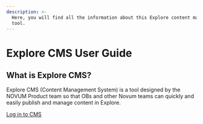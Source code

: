 ```yaml
---
description: >-
  Here, you will find all the information about this Explore content management
  tool.
---
```


# Explore CMS User Guide

## What is Explore CMS?

Explore CMS \(Content Management System\) is a tool designed by the NOVUM Product team so that OBs and other Novum teams can quickly and easily publish and manage content in Explore.

[Log in to CMS](https://commstoolcms-es.mytelco.io/)

